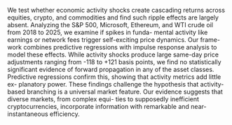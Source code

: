 We test whether economic activity shocks create cascading returns across equities, crypto,
and commodities and find such ripple effects are largely absent. Analyzing the S&P 500,
Microsoft, Ethereum, and WTI crude oil from 2018 to 2025, we examine if spikes in funda-
mental activity like earnings or network fees trigger self-exciting price dynamics. Our frame-
work combines predictive regressions with impulse response analysis to model these effects.
While activity shocks produce large same-day price adjustments ranging from -118 to +121
basis points, we find no statistically significant evidence of forward propagation in any of the
asset classes. Predictive regressions confirm this, showing that activity metrics add little ex-
planatory power. These findings challenge the hypothesis that activity-based branching is a
universal market feature. Our evidence suggests that diverse markets, from complex equi-
ties to supposedly inefficient cryptocurrencies, incorporate information with remarkable and
near-instantaneous efficiency.
